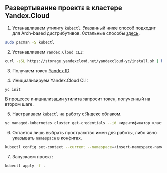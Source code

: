 ## Развертывание проекта в кластере Yandex.Cloud

1. Устанавливаем утилиту `kubectl`. Указанный ниже способ подходит для Arch-based дистрибутивов. Остальные способы [здесь](https://kubernetes.io/ru/docs/tasks/tools/install-kubectl/).

```bash
sudo pacman -S kubectl
```

2. Устанавливаем `Yandex.Cloud CLI`:

```bash
curl -sSL https://storage.yandexcloud.net/yandexcloud-yc/install.sh | bash
```

3. Получаем токен [Yandex ID](https://oauth.yandex.ru/authorize?response_type=token&client_id=1a6990aa636648e9b2ef855fa7bec2fb)

4. Инициализируем Yandex.Cloud CLI:

```bash
yc init
```

В процессе инициализации утилита запросит токен, полученный на втором шаге.

5. Настраиваем `kubectl` на работу с Яндекс облаком.

```bash
yc managed-kubernetes cluster get-credentials --id <идентификатор_кластера> --external
```

6. Остается лишь выбрать пространство имен для работы, либо явно указывать `namespace` в конфигах.

```bash
kubectl config set-context --current --namespace=<insert-namespace-name-here>
```

7. Запускаем проект:

```bash
kubectl apply -f .
```